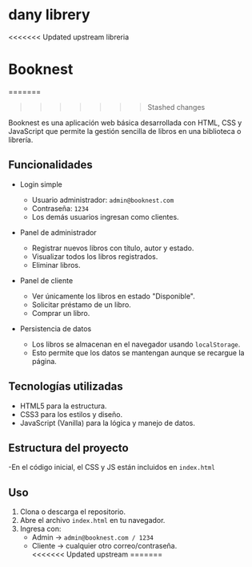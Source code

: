 # dany librery
<<<<<<< Updated upstream
libreria 
# Booknest
=======

>>>>>>> Stashed changes

Booknest es una aplicación web básica desarrollada con HTML, CSS y JavaScript que permite la gestión sencilla de libros en una biblioteca o librería.

## Funcionalidades

- Login simple  
  - Usuario administrador: `admin@booknest.com`  
  - Contraseña: `1234`  
  - Los demás usuarios ingresan como clientes.  

- Panel de administrador  
  - Registrar nuevos libros con título, autor y estado.  
  - Visualizar todos los libros registrados.  
  - Eliminar libros.  

- Panel de cliente  
  - Ver únicamente los libros en estado "Disponible".  
  - Solicitar préstamo de un libro.  
  - Comprar un libro.  

- Persistencia de datos  
  - Los libros se almacenan en el navegador usando `localStorage`.  
  - Esto permite que los datos se mantengan aunque se recargue la página.  

## Tecnologías utilizadas

- HTML5 para la estructura.  
- CSS3 para los estilos y diseño.  
- JavaScript (Vanilla) para la lógica y manejo de datos.  

## Estructura del proyecto


-En el código inicial, el CSS y JS están incluidos en `index.html`

## Uso

1. Clona o descarga el repositorio.  
2. Abre el archivo `index.html` en tu navegador.  
3. Ingresa con:  
   - Admin → `admin@booknest.com / 1234`  
   - Cliente → cualquier otro correo/contraseña.  
<<<<<<< Updated upstream
=======



